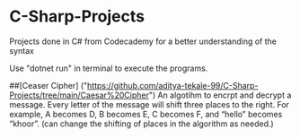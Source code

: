 # C-Sharp-Projects
Projects done in C# from Codecademy for a better understanding of the syntax   

Use "dotnet run" in terminal to execute the programs. 

##[Ceaser Cipher] ("https://github.com/aditya-tekale-99/C-Sharp-Projects/tree/main/Caesar%20Cipher")
An algotihm to encrpt and decrypt a message.
Every letter of the message will shift three places to the right. For example, A becomes D, B becomes E, C becomes F, and “hello” becomes “khoor”.
(can change the shifting of places in the algorithm as needed.)
